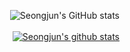 <div align="right">
  



![Seongjun's GitHub stats](https://github-readme-stats.vercel.app/api?username=SeongjunP&show_icons=true&theme=github_dark)
<br><br>
[![Seongjun's github stats](https://github-readme-stats.vercel.app/api/top-langs/?username=SeongjunP&layout=compact&show_icons=true&theme=github_dark)](https://github.com/SeongjunP)
